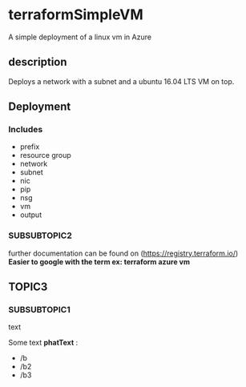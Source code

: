 # terraformSimpleVM

A simple deployment of a linux vm in Azure

## description
Deploys a network with a subnet and a ubuntu 16.04 LTS VM on top.

## Deployment
### Includes
- prefix
- resource group
- network
- subnet
- nic
- pip
- nsg
- vm
- output

### SUBSUBTOPIC2
further documentation can be found on (https://registry.terraform.io/)  **Easier to google with the term ex: terraform azure vm**

## TOPIC3
### SUBSUBTOPIC1
text

Some text **phatText** :
- /b
- /b2
- /b3
